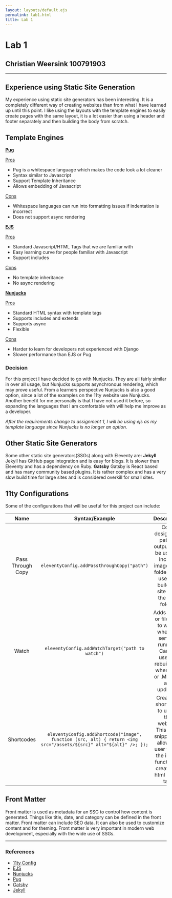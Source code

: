 ```yaml
---
layout: layouts/default.ejs
permalink: lab1.html
title: Lab 1
---
```

# Lab 1

## Christian Weersink 100791903
---
## Experience using Static Site Generation
My experience using static site generators has been interesting. It is a completely different way of creating websites than from what I have learned up until this point. I like using the layouts with the template engines to easily create pages with the same layout, it is a lot easier than using a header and footer separately and then building the body from scratch.

## Template Engines
**<u>Pug</u>**

<u>Pros</u>
- Pug is a whitespace language which makes the code look a lot cleaner
- Syntax similar to Javascript
- Support Template Inheritance
- Allows embedding of Javascript

<u>Cons</u>
- Whitespace languages can run into formatting issues if indentation is incorrect
- Does not support async rendering


**<u>EJS</u>**

<u>Pros</u>
- Standard Javascript/HTML Tags that we are familiar with
- Easy learning curve for people familiar with Javascript
- Support includes

<u>Cons</u>
- No template inheritance 
- No async rendering


**<u>Nunjucks</u>**

<u>Pros</u>
- Standard HTML syntax with template tags
- Supports includes and extends
- Supports async
- Flexible

<u>Cons</u>
- Harder to learn for developers not experienced with Django
- Slower performance than EJS or Pug

### Decision
For this project I have decided to go with Nunjucks. They are all fairly similar in over all usage, but Nunjucks supports asynchronous rendering, which may prove useful. From a learners perspective Nunjucks is also a good option, since a lot of the examples on the 11ty website use Nunjucks. Another benefit for me personally is that I have not used it before, so expanding the languages that I am comfortable with will help me improve as a developer.

*After the requirements change to assignment 1, I will be using ejs as my template language since Nunjucks is no longer an option.*

## Other Static Site Generators
Some other static site generators(SSGs) along with Eleventy are:
**Jekyll**
Jekyll has GitHub page integration and is easy for blogs. It is slower than Eleventy and has a dependency on Ruby.
**Gatsby**
Gatsby is React based and has many community based plugins. It is rather complex and has a very slow build time for large sites and is considered overkill for small sites.

## 11ty Configurations
Some of the configurations that will be useful for this project can include:

|Name|Syntax/Example|Description|
|:---:|:---:|:---:|
|Pass Through Copy| `eleventyConfig.addPassthroughCopy("path")`| Copy designated path to output. Can be used to include images/css folders. We use it to build the site from the 'src' folder.|
| Watch | `eleventyConfig.addWatchTarget("path to watch")` | Adds a path or file type to watch when --serve is running. Can be used to rebuild site when CSS or .MD files are updated. |
|Shortcodes | ```eleventyConfig.addShortcode("image", function (src, alt) { return <img src="/assets/${src}" alt="${alt}" />; });``` | Creates a shortcode to use in the website. This code snippet will allow the user to use the image function to create the html image tag.| 

## Front Matter
Front matter is used as metadata for an SSG to control how content is generated. Things like title, date, and category can be defined in the front matter. Front matter can include SEO data. It can also be used to customize content and for theming. Front matter is very important in modern web development, especially with the wide use of SSGs. 

---

### References
- [11ty Config](https://www.11ty.dev/docs/config/)
- [EJS](https://www.11ty.dev/docs/languages/ejs/)
- [Nunjucks](https://www.11ty.dev/docs/languages/nunjucks/)
- [Pug](https://www.11ty.dev/docs/languages/pug/)
- [Gatsby](https://www.gatsbyjs.com/docs/glossary/static-site-generator/)
- [Jekyll](https://jekyllrb.com/docs/)
